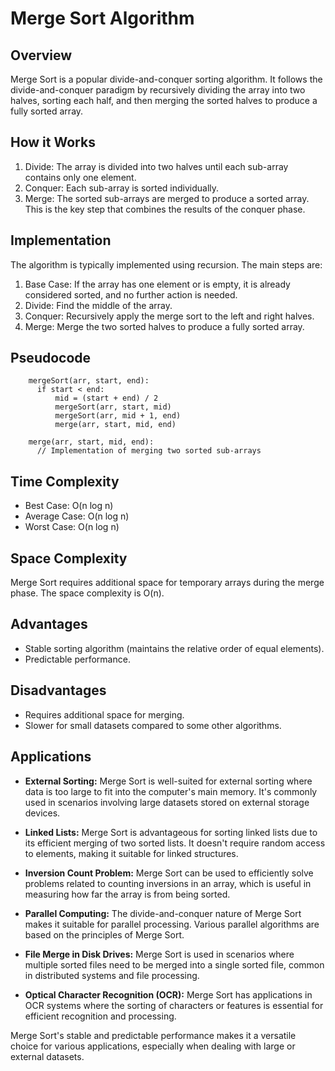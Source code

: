 # Merge Sort Algorithm

## Overview

Merge Sort is a popular divide-and-conquer sorting algorithm. It follows the divide-and-conquer paradigm by recursively dividing the array into two halves, sorting each half, and then merging the sorted halves to produce a fully sorted array.

## How it Works

1. Divide: The array is divided into two halves until each sub-array contains only one element.
2. Conquer: Each sub-array is sorted individually.
3. Merge: The sorted sub-arrays are merged to produce a sorted array. This is the key step that combines the results of the conquer phase.

## Implementation

The algorithm is typically implemented using recursion. The main steps are:
1. Base Case: If the array has one element or is empty, it is already considered sorted, and no further action is needed.
2. Divide: Find the middle of the array.
3. Conquer: Recursively apply the merge sort to the left and right halves.
4. Merge: Merge the two sorted halves to produce a fully sorted array.

## Pseudocode
  ```plaintext
      mergeSort(arr, start, end):
        if start < end:
            mid = (start + end) / 2
            mergeSort(arr, start, mid)
            mergeSort(arr, mid + 1, end)
            merge(arr, start, mid, end)
  
      merge(arr, start, mid, end):
        // Implementation of merging two sorted sub-arrays
```

## Time Complexity

- Best Case: O(n log n)
- Average Case: O(n log n)
- Worst Case: O(n log n)

## Space Complexity

Merge Sort requires additional space for temporary arrays during the merge phase. The space complexity is O(n).

## Advantages

- Stable sorting algorithm (maintains the relative order of equal elements).
- Predictable performance.

## Disadvantages

- Requires additional space for merging.
- Slower for small datasets compared to some other algorithms.

## Applications

- **External Sorting:**
Merge Sort is well-suited for external sorting where data is too large to fit into the computer's main memory. It's commonly used in scenarios involving large datasets stored on external storage devices.

- **Linked Lists:**
Merge Sort is advantageous for sorting linked lists due to its efficient merging of two sorted lists. It doesn't require random access to elements, making it suitable for linked structures.

- **Inversion Count Problem:**
Merge Sort can be used to efficiently solve problems related to counting inversions in an array, which is useful in measuring how far the array is from being sorted.

- **Parallel Computing:**
The divide-and-conquer nature of Merge Sort makes it suitable for parallel processing. Various parallel algorithms are based on the principles of Merge Sort.

- **File Merge in Disk Drives:**
Merge Sort is used in scenarios where multiple sorted files need to be merged into a single sorted file, common in distributed systems and file processing.

- **Optical Character Recognition (OCR):**
Merge Sort has applications in OCR systems where the sorting of characters or features is essential for efficient recognition and processing.

Merge Sort's stable and predictable performance makes it a versatile choice for various applications, especially when dealing with large or external datasets.
